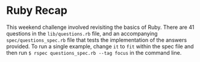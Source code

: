 Ruby Recap
==========

This weekend challenge involved revisiting the basics of Ruby. There are 41 questions in the `lib/questions.rb` file, and an accompanying `spec/questions_spec.rb` file that tests the implementation of the answers provided.  To run a single example, change `it` to `fit` within the spec file and then run `$ rspec questions_spec.rb --tag focus` in the command line.